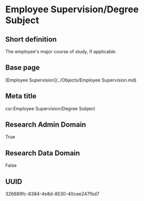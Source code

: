 # Employee Supervision/Degree Subject
## Short definition
The employee's major course of study, if applicable.
## Base page
[Employee Supervision](../Objects/Employee Supervision.md)
## Meta title
csr:Employee Supervision/Degree Subject
## Research Admin Domain
True
## Research Data Domain
False
## UUID
326689fc-8384-4e8d-8530-40cee247fbd7
